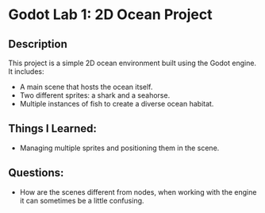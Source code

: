 # Godot Lab 1: 2D Ocean Project

## Description
This project is a simple 2D ocean environment built using the Godot engine. It includes:
- A main scene that hosts the ocean itself.
- Two different sprites: a shark and a seahorse.
- Multiple instances of fish to create a diverse ocean habitat.

## Things I Learned:
- Managing multiple sprites and positioning them in the scene.

## Questions:
- How are the scenes different from nodes, when working with the engine it can sometimes be a little confusing.
